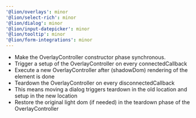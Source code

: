 ```yaml
---
'@lion/overlays': minor
'@lion/select-rich': minor
'@lion/dialog': minor
'@lion/input-datepicker': minor
'@lion/tooltip': minor
'@lion/form-integrations': minor
---
```


- Make the OverlayController constructor phase synchronous.
- Trigger a setup of the OverlayController on every connectedCallback
- Execute a new OverlayController after (shadowDom) rendering of the element is done
- Teardown the OverlayController on every disconnectedCallback
- This means moving a dialog triggers teardown in the old location and setup in the new location
- Restore the original light dom (if needed) in the teardown phase of the OverlayController
